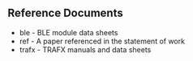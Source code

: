 ## Reference Documents

- ble - BLE module data sheets
- ref - A paper referenced in the statement of work
- trafx - TRAFX manuals and data sheets